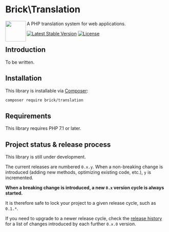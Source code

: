 Brick\Translation
=================

<img src="https://raw.githubusercontent.com/brick/brick/master/logo.png" alt="" align="left" height="64">

A PHP translation system for web applications.

[![Latest Stable Version](https://poser.pugx.org/brick/translation/v/stable)](https://packagist.org/packages/brick/translation)
[![License](https://img.shields.io/badge/license-MIT-blue.svg)](http://opensource.org/licenses/MIT)

Introduction
------------

To be written.

Installation
------------

This library is installable via [Composer](https://getcomposer.org/):

```bash
composer require brick/translation
```

Requirements
------------

This library requires PHP 7.1 or later.


Project status & release process
--------------------------------

This library is still under development.

The current releases are numbered `0.x.y`. When a non-breaking change is introduced (adding new methods, optimizing existing code, etc.), `y` is incremented.

**When a breaking change is introduced, a new `0.x` version cycle is always started.**

It is therefore safe to lock your project to a given release cycle, such as `0.1.*`.

If you need to upgrade to a newer release cycle, check the [release history](https://github.com/brick/translation/releases)
for a list of changes introduced by each further `0.x.0` version.
